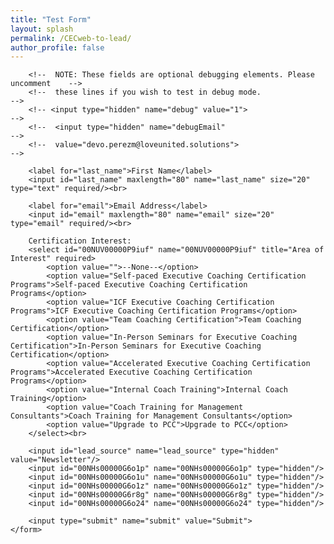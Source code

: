 ```yaml
---
title: "Test Form"
layout: splash
permalink: /CECweb-to-lead/
author_profile: false
---
```


<!--  NOTE: Please add the following <META> element to your page <HEAD>.      -->
<!--  If necessary, please modify the charset parameter to specify the        -->
<!--  character set of your HTML page.                                        -->
<META HTTP-EQUIV="Content-type" CONTENT="text/html; charset=UTF-8">

<!-- Success message (initially hidden) -->
<div id="successMessage" style="display: none; background-color: #d4edda; color: #155724; padding: 20px; border-radius: 8px; border: 1px solid #c3e6cb; margin-bottom: 20px; text-align: center;">
    <h3 style="margin: 0; color: #155724;">Thank you for subscribing</h3>
</div>

<!--  NOTE: Please add the following <FORM> element to your page.             -->
<div id="formContent">
    <form id="webToLeadForm" action="https://test.salesforce.com/servlet/servlet.WebToLead?encoding=UTF-8&orgId=00DRt00000GxBuM" method="POST">
        <input type="hidden" name="oid" value="00DRt00000GxBuM">
        <input type="hidden" name="retURL" id="dynamicRetURL" value="">
        
        <!--  NOTE: These fields are optional debugging elements. Please uncomment    -->
        <!--  these lines if you wish to test in debug mode.                          -->
        <!-- <input type="hidden" name="debug" value="1">                               -->
        <!--  <input type="hidden" name="debugEmail"                                  -->
        <!--  value="devo.perezm@loveunited.solutions">                               -->
        
        <label for="last_name">First Name</label>
        <input id="last_name" maxlength="80" name="last_name" size="20" type="text" required/><br>
        
        <label for="email">Email Address</label>
        <input id="email" maxlength="80" name="email" size="20" type="email" required/><br>
        
        Certification Interest:
        <select id="00NUV00000P9iuf" name="00NUV00000P9iuf" title="Area of Interest" required>
            <option value="">--None--</option>
            <option value="Self-paced Executive Coaching Certification Programs">Self-paced Executive Coaching Certification Programs</option>
            <option value="ICF Executive Coaching Certification Programs">ICF Executive Coaching Certification Programs</option>
            <option value="Team Coaching Certification">Team Coaching Certification</option>
            <option value="In-Person Seminars for Executive Coaching Certification">In-Person Seminars for Executive Coaching Certification</option>
            <option value="Accelerated Executive Coaching Certification Programs">Accelerated Executive Coaching Certification Programs</option>
            <option value="Internal Coach Training">Internal Coach Training</option>
            <option value="Coach Training for Management Consultants">Coach Training for Management Consultants</option>
            <option value="Upgrade to PCC">Upgrade to PCC</option>
        </select><br>
        
        <input id="lead_source" name="lead_source" type="hidden" value="Newsletter"/>
        <input id="00NHs00000G6o1p" name="00NHs00000G6o1p" type="hidden"/>
        <input id="00NHs00000G6o1u" name="00NHs00000G6o1u" type="hidden"/>
        <input id="00NHs00000G6o1z" name="00NHs00000G6o1z" type="hidden"/>
        <input id="00NHs00000G6r8g" name="00NHs00000G6r8g" type="hidden"/>
        <input id="00NHs00000G6o24" name="00NHs00000G6o24" type="hidden"/>
        
        <input type="submit" name="submit" value="Submit">
    </form>
</div>

<script>
// Function to set dynamic return URL
function setDynamicReturnURL() {
    try {
        // Get current page URL without any existing parameters
        const currentUrl = window.location.protocol + '//' + window.location.host + window.location.pathname;
        
        // Add success parameter
        const returnUrl = currentUrl + '?success=true';
        
        // Set the return URL in the hidden field
        const retUrlField = document.getElementById('dynamicRetURL');
        if (retUrlField) {
            retUrlField.value = returnUrl;
        }
    } catch (error) {
        console.log('Error setting return URL:', error);
    }
}

// Check if success parameter is in URL
function checkForSuccess() {
    try {
        // Check for success parameter in URL
        const urlParams = new URLSearchParams(window.location.search);
        const success = urlParams.get('success');
        
        if (success === 'true') {
            // Show success message and hide form
            document.getElementById('successMessage').style.display = 'block';
            document.getElementById('formContent').style.display = 'none';
            
            // Clean up URL (remove success parameter)
            if (window.history && window.history.replaceState) {
                const newUrl = window.location.protocol + "//" + window.location.host + window.location.pathname;
                window.history.replaceState({path: newUrl}, '', newUrl);
            }
        }
    } catch (error) {
        console.log('Error checking for success parameter:', error);
    }
}

// Function to reset form and show it again
function resetForm() {
    document.getElementById('successMessage').style.display = 'none';
    document.getElementById('formContent').style.display = 'block';
    
    // Clear form fields
    document.getElementById('webToLeadForm').reset();
    
    // Reset the return URL
    setDynamicReturnURL();
}

// Initialize when page loads
window.addEventListener('load', function() {
    setDynamicReturnURL();
    checkForSuccess();
});

// Set return URL right before form submission
document.addEventListener('DOMContentLoaded', function() {
    const form = document.getElementById('webToLeadForm');
    if (form) {
        form.addEventListener('submit', function() {
            setDynamicReturnURL();
        });
    }
});

// Backup: Set return URL immediately when script runs
setDynamicReturnURL();
</script>
